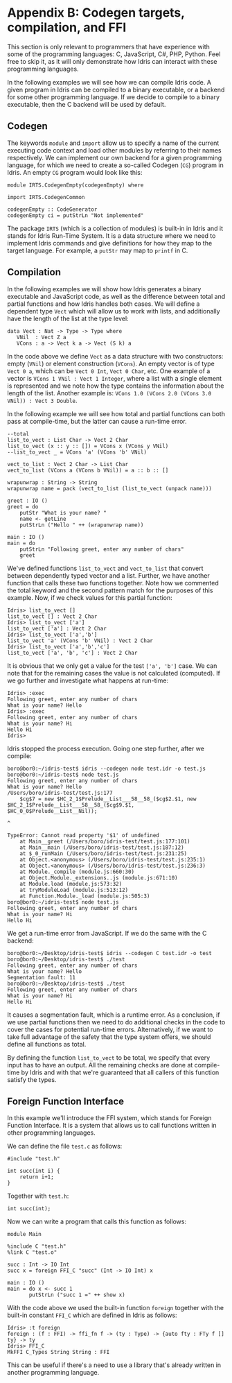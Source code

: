 # Appendix B: Codegen targets, compilation, and FFI

This section is only relevant to programmers that have experience with some of the programming languages: C, JavaScript, C#, PHP, Python. Feel free to skip it, as it will only demonstrate how Idris can interact with these programming languages.

In the following examples we will see how we can compile Idris code. A given program in Idris can be compiled to a binary executable, or a backend for some other programming language. If we decide to compile to a binary executable, then the C backend will be used by default.

## Codegen

The keywords `module` and `import` allow us to specify a name of the current executing code context and load other modules by referring to their names respectively. We can implement our own backend for a given programming language, for which we need to create a so-called Codegen (`CG`) program in Idris. An empty `CG` program would look like this:

```
module IRTS.CodegenEmpty(codegenEmpty) where

import IRTS.CodegenCommon

codegenEmpty :: CodeGenerator
codegenEmpty ci = putStrLn "Not implemented"
```

The package `IRTS` (which is a collection of modules) is built-in in Idris and it stands for Idris Run-Time System. It is a data structure where we need to implement Idris commands and give definitions for how they map to the target language. For example, a `putStr` may map to `printf` in C.

## Compilation

In the following examples we will show how Idris generates a binary executable and JavaScript code, as well as the difference between total and partial functions and how Idris handles both cases. We will define a dependent type `Vect` which will allow us to work with lists, and additionally have the length of the list at the type level:

```
data Vect : Nat -> Type -> Type where
   VNil  : Vect Z a
   VCons : a -> Vect k a -> Vect (S k) a
```

In the code above we define `Vect` as a data structure with two constructors: empty (`VNil`) or element construction (`VCons`). An empty vector is of type `Vect 0 a`, which can be `Vect 0 Int`, `Vect 0 Char`, etc. One example of a vector is `VCons 1 VNil : Vect 1 Integer`, where a list with a single element is represented and we note how the type contains the information about the length of the list. Another example is: `VCons 1.0 (VCons 2.0 (VCons 3.0 VNil)) : Vect 3 Double`.

In the following example we will see how total and partial functions can both pass at compile-time, but the latter can cause a run-time error.

```
--total
list_to_vect : List Char -> Vect 2 Char
list_to_vect (x :: y :: []) = VCons x (VCons y VNil)
--list_to_vect _ = VCons 'a' (VCons 'b' VNil)
 
vect_to_list : Vect 2 Char -> List Char
vect_to_list (VCons a (VCons b VNil)) = a :: b :: []
 
wrapunwrap : String -> String
wrapunwrap name = pack (vect_to_list (list_to_vect (unpack name)))
 
greet : IO ()
greet = do
    putStr "What is your name? "
    name <- getLine
    putStrLn ("Hello " ++ (wrapunwrap name))
 
main : IO ()
main = do
    putStrLn "Following greet, enter any number of chars"
    greet
```

We've defined functions `list_to_vect` and `vect_to_list` that convert between dependently typed vector and a list. Further, we have another function that calls these two functions together. Note how we commented the total keyword and the second pattern match for the purposes of this example. Now, if we check values for this partial function:

```
Idris> list_to_vect []
list_to_vect [] : Vect 2 Char
Idris> list_to_vect ['a']
list_to_vect ['a'] : Vect 2 Char
Idris> list_to_vect ['a','b']
list_to_vect 'a' (VCons 'b' VNil) : Vect 2 Char
Idris> list_to_vect ['a','b','c']
list_to_vect ['a', 'b', 'c'] : Vect 2 Char
```

It is obvious that we only get a value for the test `['a', 'b']` case. We can note that for the remaining cases the value is not calculated (computed). If we go further and investigate what happens at run-time:

```
Idris> :exec
Following greet, enter any number of chars
What is your name? Hello
Idris> :exec
Following greet, enter any number of chars
What is your name? Hi
Hello Hi
Idris> 
```

Idris stopped the process execution. Going one step further, after we compile:

```
boro@bor0:~/idris-test$ idris --codegen node test.idr -o test.js
boro@bor0:~/idris-test$ node test.js 
Following greet, enter any number of chars
What is your name? Hello
/Users/boro/idris-test/test.js:177
    $cg$7 = new $HC_2_1$Prelude__List___58__58_($cg$2.$1, new $HC_2_1$Prelude__List___58__58_($cg$9.$1, $HC_0_0$Prelude__List__Nil));
                                                                                                    ^
 
TypeError: Cannot read property '$1' of undefined
    at Main__greet (/Users/boro/idris-test/test.js:177:101)
    at Main__main (/Users/boro/idris-test/test.js:187:12)
    at $_0_runMain (/Users/boro/idris-test/test.js:231:25)
    at Object.<anonymous> (/Users/boro/idris-test/test.js:235:1)
    at Object.<anonymous> (/Users/boro/idris-test/test.js:236:3)
    at Module._compile (module.js:660:30)
    at Object.Module._extensions..js (module.js:671:10)
    at Module.load (module.js:573:32)
    at tryModuleLoad (module.js:513:12)
    at Function.Module._load (module.js:505:3)
boro@bor0:~/idris-test$ node test.js 
Following greet, enter any number of chars
What is your name? Hi
Hello Hi
```

We get a run-time error from JavaScript. If we do the same with the C backend:

```
boro@bor0:~/Desktop/idris-test$ idris --codegen C test.idr -o test
boro@bor0:~/Desktop/idris-test$ ./test
Following greet, enter any number of chars
What is your name? Hello
Segmentation fault: 11
boro@bor0:~/Desktop/idris-test$ ./test
Following greet, enter any number of chars
What is your name? Hi
Hello Hi
```

It causes a segmentation fault, which is a runtime error. As a conclusion, if we use partial functions then we need to do additional checks in the code to cover the cases for potential run-time errors. Alternatively, if we want to take full advantage of the safety that the type system offers, we should define all functions as total.

By defining the function `list_to_vect` to be total, we specify that every input has to have an output. All the remaining checks are done at compile-time by Idris and with that we're guaranteed that all callers of this function satisfy the types.

## Foreign Function Interface

In this example we'll introduce the FFI system, which stands for  Foreign Function Interface. It is a system that allows us to call functions written in other programming languages.

We can define the file `test.c` as follows:

```
#include "test.h"

int succ(int i) {
	return i+1;
}
```

Together with `test.h`:

```
int succ(int);
```

Now we can write a program that calls this function as follows:

```
module Main

%include C "test.h"
%link C "test.o"

succ : Int -> IO Int
succ x = foreign FFI_C "succ" (Int -> IO Int) x

main : IO ()
main = do x <- succ 1
       putStrLn ("succ 1 =" ++ show x)
```

With the code above we used the built-in function `foreign` together with the built-in constant `FFI_C` which are defined in Idris as follows:

```
Idris> :t foreign
foreign : (f : FFI) -> ffi_fn f -> (ty : Type) -> {auto fty : FTy f [] ty} -> ty
Idris> FFI_C
MkFFI C_Types String String : FFI
```

This can be useful if there's a need to use a library that's already written in another programming language.
